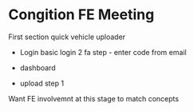 # Congition FE Meeting

First section quick vehicle uploader

- Login
    basic login
    2 fa step - enter code from email

- dashboard
- upload step 1

Want FE involvemnt at this stage to match concepts
